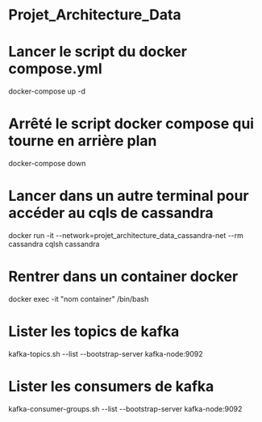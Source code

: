 # Projet_Architecture_Data

# Lancer le script du docker compose.yml
docker-compose up -d

# Arrêté le script docker compose qui tourne en arrière plan
docker-compose down

# Lancer dans un autre terminal pour accéder au cqls de cassandra
docker run -it --network=projet_architecture_data_cassandra-net --rm cassandra cqlsh cassandra

# Rentrer dans un container docker
docker exec -it "nom container" /bin/bash

# Lister les topics de kafka
kafka-topics.sh --list --bootstrap-server kafka-node:9092
# Lister les consumers de kafka
kafka-consumer-groups.sh --list --bootstrap-server kafka-node:9092